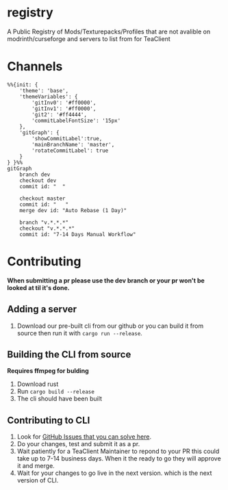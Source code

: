 # registry
A Public Registry of Mods/Texturepacks/Profiles that are not avalible on modrinth/curseforge and servers to list from for TeaClient

# Channels

```mermaid
%%{init: {
    'theme': 'base',
    'themeVariables': {
        'gitInv0': '#ff0000',
        'gitInv1': '#ff0000',
        'git2': '#ff4444',
        'commitLabelFontSize': '15px'
    },
    'gitGraph': {
        'showCommitLabel':true,
        'mainBranchName': 'master',
        'rotateCommitLabel': true
    }
} }%%
gitGraph
    branch dev
    checkout dev
    commit id: "  "

    checkout master
    commit id: "   "
    merge dev id: "Auto Rebase (1 Day)"
    
    branch "v.*.*.*"
    checkout "v.*.*.*"
    commit id: "7-14 Days Manual Workflow"
```

# Contributing

**When submitting a pr please use the dev branch or your pr won't be looked at til it's done.** 

## Adding a server

1. Download our pre-built cli from our github or you can build it from source then run it with `cargo run --release`.


## Building the CLI from source

**Requires ffmpeg for bulding**

1. Download rust
2. Run `cargo build --release`
3. The cli should have been built

## Contributing to CLI

1. Look for [GitHub Issues that you can solve here](https://github.com/TeaClientMC/regisrty).
2. Do your changes, test and submit it as a pr.
3. Wait patiently for a TeaClient Maintainer to repond to your PR this could take up to 7-14 business days. When it the ready to go they will approve it and merge.
4. Wait for your changes to go live in the next version. which is the next version of CLI.
